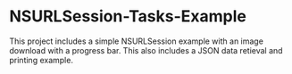 # NSURLSession-Tasks-Example

This project includes a simple NSURLSession example with an image download with a progress bar. 
This also includes a JSON data retieval and printing example.
